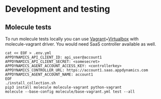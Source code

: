 # Development and testing

## Molecule tests

To run molecule tests locally you can use [Vagrant](https://www.vagrantup.com/)+[Virtualbox](https://www.virtualbox.org/wiki/Downloads) with molecule-vagrant driver. You would need SaaS controller available as well.

```shell
cat << EOF > .env.yml
APPDYNAMICS_API_CLIENT_ID: api_user@account1
APPDYNAMICS_API_CLIENT_SECRET: <somesecret>
APPDYNAMICS_AGENT_ACCOUNT_ACCESS_KEY: <controllerkey>
APPDYNAMICS_CONTROLLER_URL: https://account1.saas.appdynamics.com
APPDYNAMICS_AGENT_ACCOUNT_NAME: account1
EOF
./install_collection.sh
pip3 install molecule molecule-vagrant python-vagrant
molecule --base-config molecule/base-vagrant.yml test --all
```

